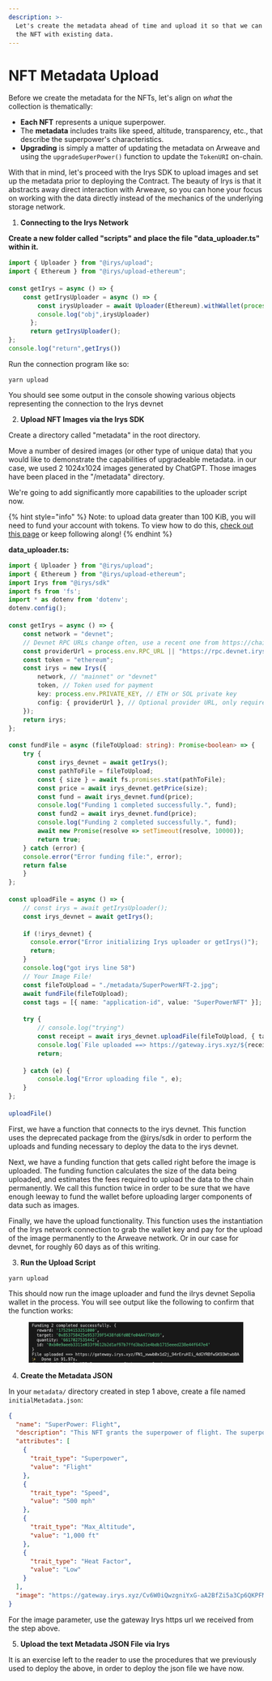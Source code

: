 ```yaml
---
description: >-
  Let's create the metadata ahead of time and upload it so that we can launch
  the NFT with existing data.
---
```


# NFT Metadata Upload

Before we create the metadata for the NFTs, let's align on _what_ the collection is thematically:

* **Each NFT** represents a unique superpower.
* The **metadata** includes traits like speed, altitude, transparency, etc., that describe the superpower's characteristics.
* **Upgrading** is simply a matter of updating the metadata on Arweave and using the `upgradeSuperPower()` function to update the `TokenURI` on-chain.

With that in mind, let's proceed with the Irys SDK to upload images and set up the metadata prior to deploying the Contract. The beauty of Irys is that it abstracts away direct interaction with Arweave, so you can hone your focus on working with the data directly instead of the mechanics of the underlying storage network.



1. **Connecting to the Irys Network**

**Create a new folder called "scripts" and place the file "data\_uploader.ts" within it.**&#x20;

```typescript
import { Uploader } from "@irys/upload";
import { Ethereum } from "@irys/upload-ethereum";

const getIrys = async () => {
	const getIrysUploader = async () => {
		const irysUploader = await Uploader(Ethereum).withWallet(process.env.PRIVATE_KEY);
		console.log("obj",irysUploader)		
	  };
	  return getIrysUploader();
};
console.log("return",getIrys())
```

Run the connection program like so:&#x20;

```
yarn upload
```

You should see some output in the console showing various objects representing the connection to the Irys devnet

2. **Upload NFT Images via the Irys SDK**

Create a directory called "metadata" in the root directory.&#x20;

Move a number of desired images (or other type of unique data) that you would like to demonstrate the capabilities of upgradeable metadata. in our case, we used 2 1024x1024 images generated by ChatGPT. Those images have been placed in the "/metadata" directory.&#x20;

We're going to add significantly more capabilities to the uploader script now.&#x20;

{% hint style="info" %}
Note: to upload data greater than 100 KiB, you will need to fund your account with tokens. To view how to do this, [check out this page](https://docs.irys.xyz/build/d/sdk/payment/fund) or keep following along!
{% endhint %}

**data\_uploader.ts:**

```typescript
import { Uploader } from "@irys/upload";
import { Ethereum } from "@irys/upload-ethereum";
import Irys from "@irys/sdk"
import fs from 'fs';
import * as dotenv from 'dotenv';
dotenv.config(); 

const getIrys = async () => {
	const network = "devnet";
	// Devnet RPC URLs change often, use a recent one from https://chainlist.org/
	const providerUrl = process.env.RPC_URL || "https://rpc.devnet.irys.io";
	const token = "ethereum";
	const irys = new Irys({
		network, // "mainnet" or "devnet"
		token, // Token used for payment
		key: process.env.PRIVATE_KEY, // ETH or SOL private key
		config: { providerUrl }, // Optional provider URL, only required when using Devnet
	});
	return irys;
};

const fundFile = async (fileToUpload: string): Promise<boolean> => {
	try {
		const irys_devnet = await getIrys();
		const pathToFile = fileToUpload;
		const { size } = await fs.promises.stat(pathToFile);
		const price = await irys_devnet.getPrice(size); 
		const fund = await irys_devnet.fund(price);
		console.log("Funding 1 completed successfully.", fund);
		const fund2 = await irys_devnet.fund(price);
		console.log("Funding 2 completed successfully.", fund);
		await new Promise(resolve => setTimeout(resolve, 10000));
		return true;
	} catch (error) {
    console.error("Error funding file:", error);
    return false
	} 
};

const uploadFile = async () => {
	// const irys = await getIrysUploader();
	const irys_devnet = await getIrys();

	if (!irys_devnet) {
	  console.error("Error initializing Irys uploader or getIrys()");
	  return;
	}
	console.log("got irys line 58")
	// Your Image File!
	const fileToUpload = "./metadata/SuperPowerNFT-2.jpg";
	await fundFile(fileToUpload);
	const tags = [{ name: "application-id", value: "SuperPowerNFT" }];
 
	try {
		// console.log("trying")
		const receipt = await irys_devnet.uploadFile(fileToUpload, { tags: tags });
		console.log(`File uploaded ==> https://gateway.irys.xyz/${receipt.id}`);
		return;

	} catch (e) {
		console.log("Error uploading file ", e);
	}
};

uploadFile()
```

First, we have a function that connects to the irys devnet. This function uses the deprecated package from the @irys/sdk in order to perform the uploads and funding necessary to deploy the data to the irys devnet.

Next, we have a funding function that gets called right before the image is uploaded. The funding function calculates the size of the data being uploaded, and estimates the fees required to upload the data to the chain permanently. We call this function twice in order to be sure that we have enough leeway to fund the wallet before uploading larger components of data such as images.&#x20;

Finally, we have the upload functionality. This function uses the instantiation of the Irys network connection to grab the wallet key and pay for the upload of the image permanently to the Arweave network. Or in our case for devnet, for roughly 60 days as of this writing.



3. **Run the Upload Script**

```
yarn upload
```

This should now run the image uploader and fund the iIrys devnet Sepolia wallet in the process. You will see output like the following to confirm that the function works:

<figure><img src="../../.gitbook/assets/image (2).png" alt=""><figcaption></figcaption></figure>

4. **Create the Metadata JSON**&#x20;

In your `metadata/` directory created in step 1 above, create a file named `initialMetadata.json`:

```json
{
  "name": "SuperPower: Flight",
  "description": "This NFT grants the superpower of flight. The superpower's attributes can evolve over time.",
  "attributes": [
    {
      "trait_type": "Superpower",
      "value": "Flight"
    },
    {
      "trait_type": "Speed",
      "value": "500 mph"
    },
    {
      "trait_type": "Max_Altitude",
      "value": "1,000 ft"
    },
    {
      "trait_type": "Heat Factor",
      "value": "Low"
    }
  ],
  "image": "https://gateway.irys.xyz/Cv6W0iQwzgniYxG-aA2BfZi5a3Cp6QKPFM2TnfLncUk"
}

```

For the image parameter, use the gateway Irys https url we received from the step above.



5. **Upload the text Metadata JSON File via Irys**

It is an exercise left to the reader to use the procedures that we previously used to deploy the above, in order to deploy the json file we have now.

